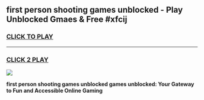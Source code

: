 
## first person shooting games unblocked - Play Unblocked Gmaes & Free #xfcij
<h3>
<a href="https://news.freeplayer.one?title=first_person_shooting_games_unblocked&ref=24F">CLICK TO PLAY</a></h3>
<hr>

<h3>
<a href="https://news.freeplayer.one?title=first_person_shooting_games_unblocked&ref=24F">CLICK 2 PLAY</a>
  
</h3>

<a href="https://news.freeplayer.one?title=first_person_shooting_games_unblocked&ref=24F/"><img src="https://clearcache.store/games.png"></a>


**first person shooting games unblocked games unblocked: Your Gateway to Fun and Accessible Online Gaming**

